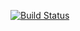 [![Build Status](https://travis-ci.org/ladyshkin-aleksei/Course-work.svg?branch=master)](https://travis-ci.org/ladyshkin-aleksei/Course-work)
